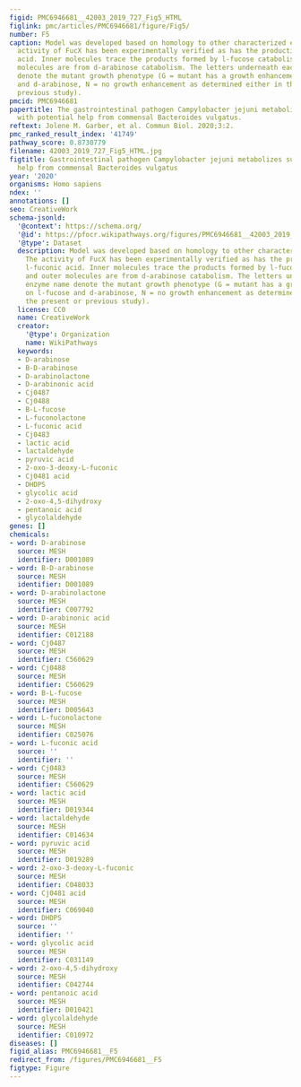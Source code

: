 ```yaml
---
figid: PMC6946681__42003_2019_727_Fig5_HTML
figlink: pmc/articles/PMC6946681/figure/Fig5/
number: F5
caption: Model was developed based on homology to other characterized enzymes. The
  activity of FucX has been experimentally verified as has the production of l-fuconic
  acid. Inner molecules trace the products formed by l-fucose catabolism and outer
  molecules are from d-arabinose catabolism. The letters underneath each enzyme name
  denote the mutant growth phenotype (G = mutant has a growth enhancement on l-fucose
  and d-arabinose, N = no growth enhancement as determined either in the present or
  previous study).
pmcid: PMC6946681
papertitle: The gastrointestinal pathogen Campylobacter jejuni metabolizes sugars
  with potential help from commensal Bacteroides vulgatus.
reftext: Jolene M. Garber, et al. Commun Biol. 2020;3:2.
pmc_ranked_result_index: '41749'
pathway_score: 0.8730779
filename: 42003_2019_727_Fig5_HTML.jpg
figtitle: Gastrointestinal pathogen Campylobacter jejuni metabolizes sugars with potential
  help from commensal Bacteroides vulgatus
year: '2020'
organisms: Homo sapiens
ndex: ''
annotations: []
seo: CreativeWork
schema-jsonld:
  '@context': https://schema.org/
  '@id': https://pfocr.wikipathways.org/figures/PMC6946681__42003_2019_727_Fig5_HTML.html
  '@type': Dataset
  description: Model was developed based on homology to other characterized enzymes.
    The activity of FucX has been experimentally verified as has the production of
    l-fuconic acid. Inner molecules trace the products formed by l-fucose catabolism
    and outer molecules are from d-arabinose catabolism. The letters underneath each
    enzyme name denote the mutant growth phenotype (G = mutant has a growth enhancement
    on l-fucose and d-arabinose, N = no growth enhancement as determined either in
    the present or previous study).
  license: CC0
  name: CreativeWork
  creator:
    '@type': Organization
    name: WikiPathways
  keywords:
  - D-arabinose
  - B-D-arabinose
  - D-arabinolactone
  - D-arabinonic acid
  - Cj0487
  - Cj0488
  - B-L-fucose
  - L-fuconolactone
  - L-fuconic acid
  - Cj0483
  - lactic acid
  - lactaldehyde
  - pyruvic acid
  - 2-oxo-3-deoxy-L-fuconic
  - Cj0481 acid
  - DHDPS
  - glycolic acid
  - 2-oxo-4,5-dihydroxy
  - pentanoic acid
  - glycolaldehyde
genes: []
chemicals:
- word: D-arabinose
  source: MESH
  identifier: D001089
- word: B-D-arabinose
  source: MESH
  identifier: D001089
- word: D-arabinolactone
  source: MESH
  identifier: C007792
- word: D-arabinonic acid
  source: MESH
  identifier: C012188
- word: Cj0487
  source: MESH
  identifier: C560629
- word: Cj0488
  source: MESH
  identifier: C560629
- word: B-L-fucose
  source: MESH
  identifier: D005643
- word: L-fuconolactone
  source: MESH
  identifier: C025076
- word: L-fuconic acid
  source: ''
  identifier: ''
- word: Cj0483
  source: MESH
  identifier: C560629
- word: lactic acid
  source: MESH
  identifier: D019344
- word: lactaldehyde
  source: MESH
  identifier: C014634
- word: pyruvic acid
  source: MESH
  identifier: D019289
- word: 2-oxo-3-deoxy-L-fuconic
  source: MESH
  identifier: C048033
- word: Cj0481 acid
  source: MESH
  identifier: C069040
- word: DHDPS
  source: ''
  identifier: ''
- word: glycolic acid
  source: MESH
  identifier: C031149
- word: 2-oxo-4,5-dihydroxy
  source: MESH
  identifier: C042744
- word: pentanoic acid
  source: MESH
  identifier: D010421
- word: glycolaldehyde
  source: MESH
  identifier: C010972
diseases: []
figid_alias: PMC6946681__F5
redirect_from: /figures/PMC6946681__F5
figtype: Figure
---
```

